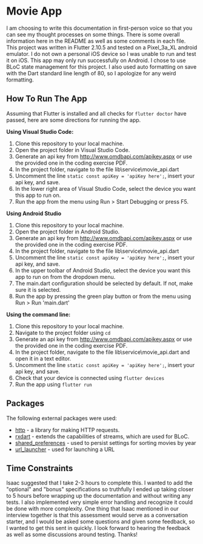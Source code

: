 # Movie App

I am choosing to write this documentation in first-person voice so that you can see my thought processes on some things. There is some overall information here in the README as well as some comments in each file. This project was written in Flutter 2.10.5 and tested on a Pixel_3a_XL android emulator. I do not own a personal iOS device so I was unable to run and test it on iOS. This app may only run successfully on Android. I chose to use BLoC state management for this project. I also used auto formatting on save with the Dart standard line length of 80, so I apologize for any weird formatting.

## How To Run The App

Assuming that Flutter is installed and all checks for `flutter doctor` have passed, here are some directions for running the app.

**Using Visual Studio Code:**

1. Clone this repository to your local machine.
2. Open the project folder in Visual Studio Code.
3. Generate an api key from http://www.omdbapi.com/apikey.aspx or use the provided one in the coding exercise PDF.
4. In the project folder, navigate to the file lib\service\movie_api.dart
5. Uncomment the line `static const apiKey = 'apiKey here';`, insert your api key, and save.
6. In the lower right area of Visual Studio Code, select the device you want this app to run on.
7. Run the app from the menu using Run > Start Debugging or press F5.

**Using Android Studio**

1. Clone this repository to your local machine.
2. Open the project folder in Android Studio.
3. Generate an api key from http://www.omdbapi.com/apikey.aspx or use the provided one in the coding exercise PDF.
4. In the project folder, navigate to the file lib\service\movie_api.dart
5. Uncomment the line `static const apiKey = 'apiKey here';`, insert your api key, and save.
6. In the upper toolbar of Android Studio, select the device you want this app to run on from the dropdown menu.
7. The main.dart configuration should be selected by default. If not, make sure it is selected.
8. Run the app by pressing the green play button or from the menu using Run > Run 'main.dart'

**Using the command line:**

1. Clone this repository to your local machine.
2. Navigate to the project folder using `cd`
3. Generate an api key from http://www.omdbapi.com/apikey.aspx or use the provided one in the coding exercise PDF.
4. In the project folder, navigate to the file lib\service\movie_api.dart and open it in a text editor.
5. Uncomment the line `static const apiKey = 'apiKey here';`, insert your api key, and save.
6. Check that your device is connected using `flutter devices`
7. Run the app using `flutter run`

## Packages

The following external packages were used:

- [http](https://pub.dev/packages/http) - a library for making HTTP requests.
- [rxdart](https://pub.dev/packages/rxdart) - extends the capabilities of streams, which are used for BLoC.
- [shared_preferences](https://pub.dev/packages/shared_preferences) - used to persist settings for sorting movies by year
- [url_launcher](https://pub.dev/packages/url_launcher) - used for launching a URL

## Time Constraints

Isaac suggested that I take 2-3 hours to complete this. I wanted to add the "optional" and "bonus" specifications so truthfully I ended up taking closer to 5 hours before wrapping up the documentation and without writing any tests. I also implemented very simple error handling and recognize it could be done with more complexity. One thing that Isaac mentioned in our interview together is that this assessment would serve as a conversation starter, and I would be asked some questions and given some feedback, so I wanted to get this sent in quickly. I look forward to hearing the feedback as well as some discussions around testing. Thanks!
